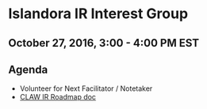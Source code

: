 # Islandora IR Interest Group
## October 27, 2016, 3:00 - 4:00 PM EST

## Agenda
* Volunteer for Next Facilitator / Notetaker
* [CLAW IR Roadmap doc](https://docs.google.com/document/d/1pFpL1PK1Tk3FSini2nZeDajw8PyXnh-2xBNOnM6fbvM/edit)


